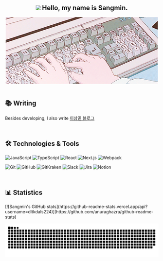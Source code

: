 <h2 align="center"><img src="https://media.giphy.com/media/hvRJCLFzcasrR4ia7z/giphy.gif" width="25px"> Hello, my name is Sangmin.</h2>
<div align="center">
  <img src="bannerImg.gif" alt="Banner gif">
</div>

<br/>

<h2>📚 Writing </h2>

Besides developing, I also write [이상민 블로그](https://ideal-dl.tistory.com/)

<br/>

<h2>🛠️ Technologies & Tools </h2>
<p>
<img alt="JavaScript" src ="https://img.shields.io/badge/JavaScript-F7DF1E?&style=flat-square&logo=JavaScript&logoColor=white"/>
<img alt="TypeScript" src ="https://img.shields.io/badge/TypeScript-3178C6?&style=flat-square&logo=TypeScript&logoColor=white"/>
<img alt="React" src ="https://img.shields.io/badge/React-61DAFB?&style=flat-square&logo=React&logoColor=white"/>
<img alt="Next.js" src ="https://img.shields.io/badge/Next.js-000000?&style=flat-square&logo=Next.js&logoColor=white"/>
<img alt="Webpack" src ="https://img.shields.io/badge/Webpack-8DD6F9?&style=flat-square&logo=Webpack&logoColor=white"/>  
</p>

<p>  
<img alt="Git" src ="https://img.shields.io/badge/Git-F05032?&style=flat-square&logo=Git&logoColor=white"/>
<img alt="GitHub" src ="https://img.shields.io/badge/GitHub-181717?&style=flat-square&logo=GitHub&logoColor=white"/>
<img alt="GitKraken" src ="https://img.shields.io/badge/GitKraken-179287?&style=flat-square&logo=GitKraken&logoColor=white"/>
<img alt="Slack" src ="https://img.shields.io/badge/Slack-4A154B?&style=flat-square&logo=Slack&logoColor=white"/>
<img alt="Jira" src ="https://img.shields.io/badge/Jira-0052CC?&style=flat-square&logo=Jira&logoColor=white"/>
<img alt="Notion" src ="https://img.shields.io/badge/Notion-000000?&style=flat-square&logo=Notion&logoColor=white"/>
</p>

<br/>

<h2>📊 Statistics</h2> 
[![Sangmin's GitHub stats](https://github-readme-stats.vercel.app/api?username=dltkdals224)](https://github.com/anuraghazra/github-readme-stats)

<br/>

![Description of Snake](https://raw.githubusercontent.com/dltkdals224/dltkdals224/output/github-contribution-grid-snake-dark.svg)
